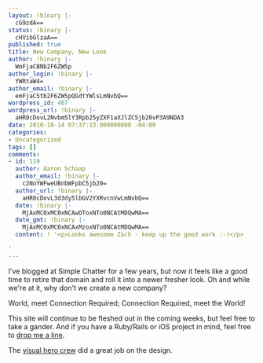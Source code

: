 ```yaml
---
layout: !binary |-
  cG9zdA==
status: !binary |-
  cHVibGlzaA==
published: true
title: New Company, New Look
author: !binary |-
  WmFjaCBNb2F6ZW5p
author_login: !binary |-
  YWRtaW4=
author_email: !binary |-
  emFjaC5tb2F6ZW5pQGdtYWlsLmNvbQ==
wordpress_id: 407
wordpress_url: !binary |-
  aHR0cDovL2Nvbm5lY3Rpb25yZXF1aXJlZC5jb20vP3A9NDA3
date: 2010-10-14 07:37:13.000000000 -04:00
categories:
- Uncategorized
tags: []
comments:
- id: 119
  author: Aaron Schaap
  author_email: !binary |-
    c2NoYWFweUBnbWFpbC5jb20=
  author_url: !binary |-
    aHR0cDovL3d3dy5lbGV2YXRvcnVwLmNvbQ==
  date: !binary |-
    MjAxMC0xMC0xNCAwOToxNTo0NCAtMDQwMA==
  date_gmt: !binary |-
    MjAxMC0xMC0xNCAxMzoxNTo0NCAtMDQwMA==
  content: ! '<p>Looks awesome Zach - keep up the good work :-)</p>

'
---
```

I've blogged at Simple Chatter for a few years, but now it feels like a good time to retire that domain and roll it into a newer fresher look. Oh and while we're at it, why don't we create a new company?

World, meet Connection Required; Connection Required, meet the World! 

This site will continue to be fleshed out in the coming weeks, but feel free to take a gander. And if you have a Ruby/Rails or iOS project in mind, feel free to [drop me a line](/contact).

The [visual hero crew](http://www.visualhero.com/) did a great job on the design.
